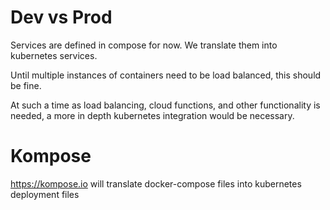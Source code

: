 # Dev vs Prod
Services are defined in compose for now. We translate them into kubernetes services. 

Until multiple instances of containers need to be load balanced, this should be fine. 

At such a time as load balancing, cloud functions, and other functionality is needed, a more in depth kubernetes integration would be necessary. 

# Kompose
https://kompose.io will translate docker-compose files into kubernetes deployment files